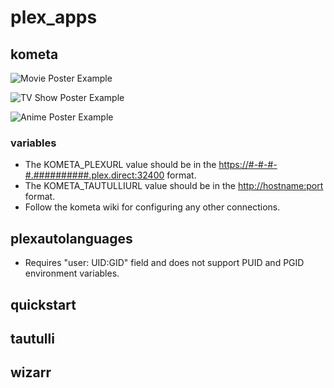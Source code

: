 # plex_apps

## kometa

![Movie Poster Example](image-url)

![TV Show Poster Example](image-url)

![Anime Poster Example](image-url)

### variables

* The KOMETA_PLEXURL value should be in the <https://#-#-#-#.##########.plex.direct:32400> format.
* The KOMETA_TAUTULLIURL value should be in the <http://hostname:port> format.
* Follow the kometa wiki for configuring any other connections.

## plexautolanguages

* Requires "user: UID:GID" field and does not support PUID and PGID environment variables.

## quickstart

## tautulli

## wizarr
